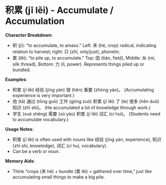 # **积累 (jī lěi) - Accumulate / Accumulation**

**Character Breakdown**:  
- 积 (jī): “to accumulate, to amass.” Left: 禾 (hé, crop) radical, indicating relation to harvest; right: 只 (zhī, only/just), phonetic.  
- 累 (lěi): “to pile up, to accumulate.” Top: 田 (tián, field), Middle: 糸 (mì, silk thread), Bottom: 力 (lì, power). Represents things piled up or bundled.

**Examples**:  
- 积累 (jī lěi) 经验 (jīng yàn) 很 (hěn) 重要 (zhòng yào)。 (Accumulating experience is very important.)  
- 他 (tā) 通过 (tōng guò) 工作 (gōng zuò) 积累 (jī lěi) 了 (le) 很多 (hěn duō) 知识 (zhī shi)。 (He accumulated a lot of knowledge through work.)  
- 学生 (xué shēng) 需要 (xū yào) 积累 (jī lěi) 词汇 (cí huì)。 (Students need to accumulate vocabulary.)

**Usage Notes**:  
- 积累 (jī lěi) is often used with nouns like 经验 (jīng yàn, experience), 知识 (zhī shi, knowledge), 词汇 (cí huì, vocabulary).  
- Can be a verb or noun.

**Memory Aids**:  
- Think “crops (禾 hé) + bundle (累 lěi) = gathered over time,” just like accumulating small things to make a big pile.
